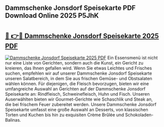 ## Dammschenke Jonsdorf Speisekarte PDF Download Online 2025 P5JhK

# <h2><a href="http://gc67sj2.nevu.top/?p=Dammschenke+Jonsdorf+Speisekarte">🔗 👉🔴 Dammschenke Jonsdorf Speisekarte 2025 PDF</a></h2>

[![Dammschenke Jonsdorf Speisekarte 2025 PDF](https://i.imgur.com/dBaPXMq.png)](http://gc67sj2.nevu.top/?p=Dammschenke+Jonsdorf+Speisekarte)
Ein Essensmenü ist nicht nur eine Liste von Gerichten, sondern auch die Kunst, ein Gericht zu kreieren, das Ihnen gefallen wird. Wenn Sie etwas Leichtes und Frisches suchen, empfehlen wir auf unserer Dammschenke Jonsdorf Speisekarte unseren Salatbereich, in dem Sie aus frischen Gemüse- und Obstsalaten wählen können. Für diejenigen, die Fleisch bevorzugen, bieten wir eine umfangreiche Auswahl an Gerichten auf der Dammschenke Jonsdorf Speisekarte an: Rindfleisch, Schweinefleisch, Huhn und Fisch. Unseren Auserwählten bieten wir Gourmet-Gerichte wie Schaschlik und Steak an, die bei frischem Feuer zubereitet werden. Unsere Dammschenke Jonsdorf Speisekarte umfasst eine große Auswahl an Desserts, von klassischen Torten und Kuchen bis hin zu exquisiten Crème Brûlée und Schokoladen-Balinas.
